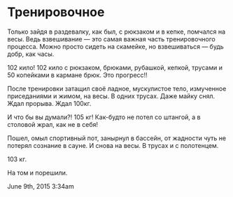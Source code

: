 # Тренировочное

Только зайдя в раздевалку, как был, с рюкзаком и в кепке, помчался на
весы. Ведь взвешивание — это самая важная часть тренировочного процесса.
Можно просто сидеть на скамейке, но взвешиваться — будь добр, как часы.

102 кило! 102 кило с рюкзаком, брюками, рубашкой, кепкой, трусами и 50
копейками в кармане брюк. Это прогресс!!

После тренировки затащил своё ладное, мускулистое тело, измученное
приседаниями и жимом, на весы. В одних трусах. Даже майку снял. Ждал
прорыва. Ждал 100кг.

И что бы вы думали?! 105 кг! Как-будто не потел со штангой, а в столовой
жрал, как не в себя!

Пошел, омыл спортивный пот, занырнул в бассейн, от жадности чуть не
потерял сознание в сауне. И снова на весы. В трусах и с полотенцем.

103 кг.

На том и порешили.

<span id="timestamp"> June 9th, 2015 3:34am </span>
